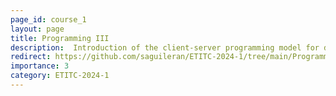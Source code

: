 ```yaml
---
page_id: course_1
layout: page
title: Programming III
description:  Introduction of the client-server programming model for developing web applications using java as the mainly programming language. 
redirect: https://github.com/saguileran/ETITC-2024-1/tree/main/Programming%203
importance: 3
category: ETITC-2024-1
---
```

